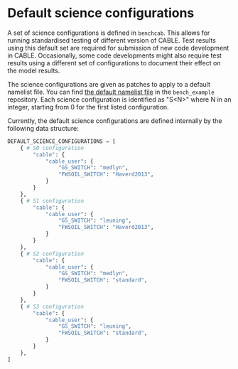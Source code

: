 # Default science configurations

A set of science configurations is defined in `benchcab`. This allows for running standardised testing of different version of CABLE. Test results using this default set are required for submission of new code development in CABLE. Occasionally, some code developments might also require test results using a different set of configurations to document their effect on the model results.

The science configurations are given as patches to apply to a default namelist file. You can find [the default namelist file](https://github.com/CABLE-LSM/bench_example/blob/dev/namelists/cable.nml) in the `bench_example` repository. Each science configuration is identified as "S<N\>" where N in an integer, starting from 0 for the first listed configuration.

Currently, the default science configurations are defined internally by the following data structure:
```python
DEFAULT_SCIENCE_CONFIGURATIONS = [
    { # S0 configuration
        "cable": {
            "cable_user": {
                "GS_SWITCH": "medlyn",
                "FWSOIL_SWITCH": "Haverd2013",
            }
        }
    },
    { # S1 configuration
        "cable": {
            "cable_user": {
                "GS_SWITCH": "leuning",
                "FWSOIL_SWITCH": "Haverd2013",
            }
        }
    },
    { # S2 configuration
        "cable": {
            "cable_user": {
                "GS_SWITCH": "medlyn",
                "FWSOIL_SWITCH": "standard",
            }
        }
    },
    { # S3 configuration
        "cable": {
            "cable_user": {
                "GS_SWITCH": "leuning",
                "FWSOIL_SWITCH": "standard",
            }
        }
    },
]
```
